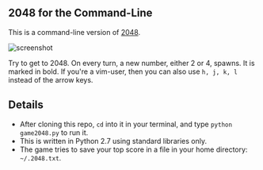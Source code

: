 ## 2048 for the Command-Line

This is a command-line version of [2048](http://gabrielecirulli.github.io/2048/). 

![screenshot](http://johnloeber.com/images/gamescreenshot.png)

Try to get to 2048. On every turn, a new number, either 2 or 4, spawns. It is marked in bold. 
If you're a vim-user, then you can also use `h, j, k, l` instead of the arrow keys.

## Details

- After cloning this repo, `cd` into it in your terminal, and type `python game2048.py` to run it.
- This is written in Python 2.7 using standard libraries only.
- The game tries to save your top score in a file in your home directory: `~/.2048.txt`.
